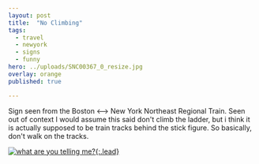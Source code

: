 ```yaml
---
layout: post
title:  "No Climbing"
tags:
  - travel
  - newyork
  - signs
  - funny
hero: ../uploads/SNC00367_0_resize.jpg
overlay: orange
published: true

---
```


Sign seen from the Boston <--> New York Northeast Regional Train. Seen out of context I would assume this said don't climb the ladder, but i think it is actually supposed to be train tracks behind the stick figure. So basically, don't walk on the tracks.

[![what are you telling me?](../uploads/SNC00367_0_resize.jpg){:.lead}](../uploads/SNC00367_0.jpg)

